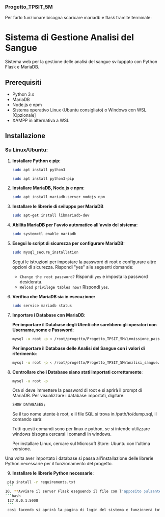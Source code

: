 ### Progetto_TPSIT_5M

Per farlo funzionare bisogna scaricare mariadb e flask tramite terminale:

# Sistema di Gestione Analisi del Sangue

Sistema web per la gestione delle analisi del sangue sviluppato con Python Flask e MariaDB.

## Prerequisiti

- Python 3.x
- MariaDB
- Node.js e npm
- Sistema operativo Linux (Ubuntu consigliato) o Windows con WSL [Opzionale]
- XAMPP in alternativa a WSL

## Installazione

### Su Linux/Ubuntu:

1. **Installare Python e pip**:
   ```bash
   sudo apt install python3
   ```
    ```bash
    sudo apt install python3-pip
    ```
2. **Installare MariaDB, Node.js e npm**:
   ```bash
   sudo apt install mariadb-server nodejs npm
   ```
3. **Installare le librerie di sviluppo per MariaDB**:
   ```bash
   sudo apt-get install libmariadb-dev
   ```

4. **Abilita MariaDB per l'avvio automatico all'avvio del sistema:**
   ```bash
   sudo systemctl enable mariadb
   ```

5. **Esegui lo script di sicurezza per configurare MariaDB:**
   ```bash
   sudo mysql_secure_installation
   ```
   Segui le istruzioni per impostare la password di root e configurare altre opzioni di sicurezza. Rispondi "yes" alle seguenti domande:
   
   - `Change the root password?` Rispondi `yes` e imposta la password desiderata.
   - `Reload privilege tables now?` Rispondi `yes`.

6. **Verifica che MariaDB sia in esecuzione:**
   ```bash
   sudo service mariadb status
   ```

7. **Importare i Database con MariaDB**:

   **Per importare il Database degli Utenti che sarebbero gli operatori con Username,nome e Password**:
   ```bash
   mysql -u root -p < /root/progetto/Progetto_TPSIT_5M/immissione_password.sql
    ```

    **Per importare il Database delle Analisi del Sangue con i valori di riferimento**:
   ```bash
   mysql -u root -p < /root/progetto/Progetto_TPSIT_5M/analisi_sangue.sql
   ```

8. **Controllare che i Database siano stati importati correttamente**:

   ```bash
   mysql -u root -p
   ```

   Ora si deve immettere la password di root e si aprirà il prompt di MariaDB. Per visualizzare i database importati, digitare:
   ```sql
   SHOW DATABASES;
   ```

   Se il tuo nome utente è root, e il file SQL si trova in /path/to/dump.sql, il comando sarà:


   Tutti questi comandi sono per linux e python, se si intende utilizzare windows bisogna cercarsi i comandi in windows.

   Per installare Linux, cercare sul Microsoft Store: Ubuntu con l'ultima versione.

Una volta aver importato i database si passa all'installazione delle librerie Python necessarie per il funzionamento del progetto.

   9. **Installare le librerie Python necessarie**:
   ```bash
    pip install -r requirements.txt
    ```
   10. **Avviare il server Flask eseguendo il file con l'apposito pulsante in visual studio code e una volta avviato il Browser immettere l'indirizzo IP**:
   ```bash
    127.0.0.1:5000
    ```
    così facendo si aprirà la pagina di login del sistema e funzionerà tutto normalmente.